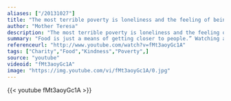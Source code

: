 ```yaml
---
aliases: ["/20131027"]
title: "The most terrible poverty is loneliness and the feeling of being unloved."
author: "Mother Teresa"
description: "The most terrible poverty is loneliness and the feeling of being unloved. - Mother Teresa quotes from GetInspired365.com"
summary: "Food is just a means of getting closer to people.” Watching a child rummage in the garbage to drink melted ice from a discarded plastic sack spurred Mavis Ching to do something. Touch A Life prepares lunches for local kids and Saturday deliveries to their families in Siem Reap, Cambodia."
referenceurl: "http://www.youtube.com/watch?v=fMt3aoyGc1A"
tags: ["Charity","Food","Kindness","Poverty",]
source: "youtube"
videoid: "fMt3aoyGc1A"
image: "https://img.youtube.com/vi/fMt3aoyGc1A/0.jpg"
---
```


{{< youtube fMt3aoyGc1A >}}
